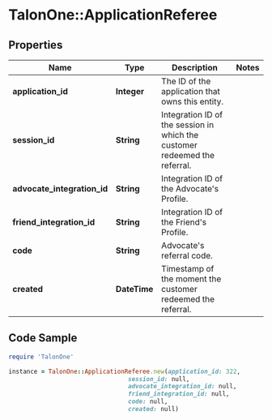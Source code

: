 # TalonOne::ApplicationReferee

## Properties

Name | Type | Description | Notes
------------ | ------------- | ------------- | -------------
**application_id** | **Integer** | The ID of the application that owns this entity. | 
**session_id** | **String** | Integration ID of the session in which the customer redeemed the referral. | 
**advocate_integration_id** | **String** | Integration ID of the Advocate&#39;s Profile. | 
**friend_integration_id** | **String** | Integration ID of the Friend&#39;s Profile. | 
**code** | **String** | Advocate&#39;s referral code. | 
**created** | **DateTime** | Timestamp of the moment the customer redeemed the referral. | 

## Code Sample

```ruby
require 'TalonOne'

instance = TalonOne::ApplicationReferee.new(application_id: 322,
                                 session_id: null,
                                 advocate_integration_id: null,
                                 friend_integration_id: null,
                                 code: null,
                                 created: null)
```


